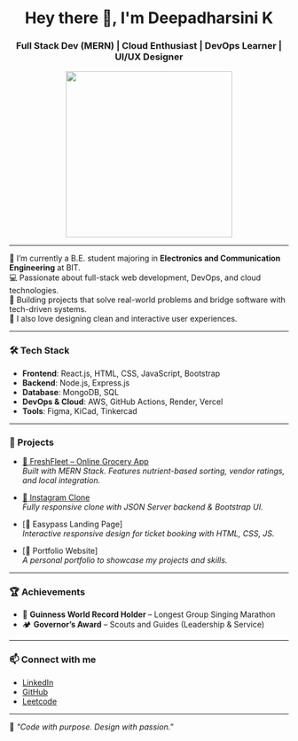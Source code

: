 <h1 align="center">Hey there 👋, I'm Deepadharsini K</h1>
<h3 align="center">Full Stack Dev (MERN) | Cloud Enthusiast | DevOps Learner | UI/UX Designer</h3>

<p align="center">
  <img src="https://media.giphy.com/media/SWoSkN6DxTszqIKEqv/giphy.gif" width="300" />
</p>

---

🌱 I’m currently a B.E. student majoring in **Electronics and Communication Engineering** at BIT.  
💻 Passionate about full-stack web development, DevOps, and cloud technologies.  
🎯 Building projects that solve real-world problems and bridge software with tech-driven systems.  
🎨 I also love designing clean and interactive user experiences.

---

### 🛠️ Tech Stack
- **Frontend**: React.js, HTML, CSS, JavaScript, Bootstrap  
- **Backend**: Node.js, Express.js  
- **Database**: MongoDB, SQL  
- **DevOps & Cloud**: AWS, GitHub Actions, Render, Vercel  
- **Tools**: Figma, KiCad, Tinkercad

---

### 🚀 Projects
- [🌿 FreshFleet – Online Grocery App](https://freshfleet.vercel.app)  
  *Built with MERN Stack. Features nutrient-based sorting, vendor ratings, and local integration.*

- [📸 Instagram Clone](https://instagram-clone-mauve-seven-17.vercel.app)  
  *Fully responsive clone with JSON Server backend & Bootstrap UI.*

- [🎫 Easypass Landing Page]  
  *Interactive responsive design for ticket booking with HTML, CSS, JS.*

- [💼 Portfolio Website]  
  *A personal portfolio to showcase my projects and skills.*

---

### 🏆 Achievements
- 🥇 **Guinness World Record Holder** – Longest Group Singing Marathon  
- 🏕️ **Governor’s Award** – Scouts and Guides (Leadership & Service)

---

### 📫 Connect with me
- [LinkedIn](https://www.linkedin.com/in/deepadharsinik)
- [GitHub](https://github.com/deepadharsini)
- [Leetcode](https://leetcode.com/u/deepadharsini_1203)

---

🧠 *"Code with purpose. Design with passion."*


